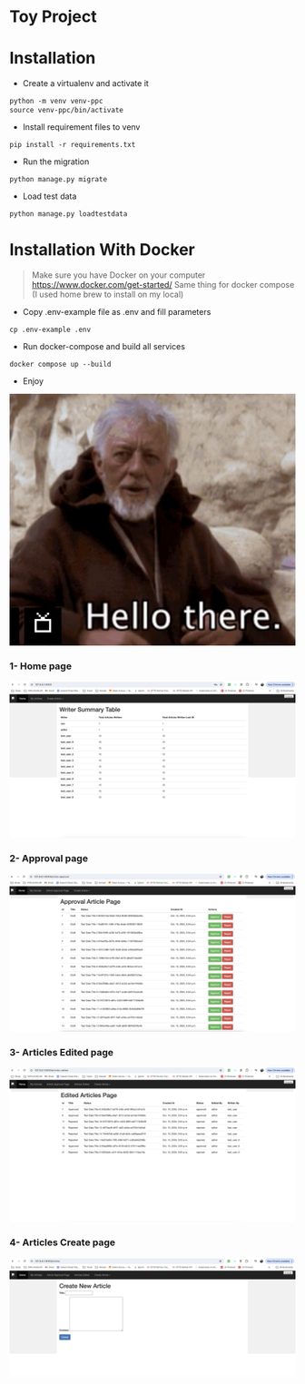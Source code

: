 Toy Project
================


Installation
================

- Create a virtualenv and activate it

```shell
python -m venv venv-ppc
source venv-ppc/bin/activate
```

- Install requirement files to venv

```shell
pip install -r requirements.txt
```

- Run the migration
```shell
python manage.py migrate
```

- Load test data
```shell
python manage.py loadtestdata
```

Installation With Docker
=================
> Make sure you have Docker on your computer https://www.docker.com/get-started/
> Same thing for docker compose (I used home brew to install on my local)


- Copy .env-example file as .env and fill parameters

```shell
cp .env-example .env
```

- Run docker-compose and build all services
```shell
docker compose up --build
```

- Enjoy


![obi wan kenobi](static/logo.png)


### 1- Home page
![home page](static/homepage.png)


### 2- Approval page
![approval page](static/approval-page.png)


### 3- Articles Edited page
![articles edited page](static/edited-page.png)


### 4- Articles Create page
![articles edited page](static/create-article-page.png)

